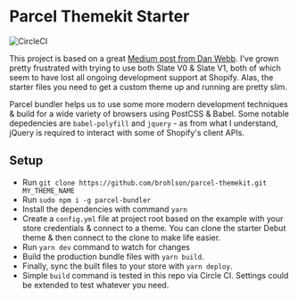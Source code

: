 # Parcel Themekit Starter

![CircleCI](https://circleci.com/gh/brohlson/parcel-themekit/tree/master.svg?style=svg&circle-token=618ffce7f07a7fc7cd45b5bf4e55d4f14787a3b4)

This project is based on a great [Medium post from Dan Webb](https://medium.com/@danwebb/better-shopify-theme-development-with-parcel-js-704f17f367fc). I've grown pretty frustrated with trying to use both Slate V0 & Slate V1, both of which seem to have lost all ongoing development support at Shopify. Alas, the starter files you need to get a custom theme up and running are pretty slim.

Parcel bundler helps us to use some more modern development techniques & build for a wide variety of browsers using PostCSS & Babel. Some notable depedencies are `babel-polyfill` and `jquery` - as from what I understand, jQuery is required to interact with some of Shopify's client APIs.

## Setup

- Run `git clone https://github.com/brohlson/parcel-themekit.git MY_THEME_NAME`
- Run `sudo npm i -g parcel-bundler`
- Install the dependencies with command `yarn`
- Create a `config.yml` file at project root based on the example with your store credentials & connect to a theme. You can clone the starter Debut theme & then connect to the clone to make life easier.
- Run `yarn dev` command to watch for changes
- Build the production bundle files with `yarn build`.
- Finally, sync the built files to your store with `yarn deploy`.
- Simple `build` command is tested in this repo via Circle CI. Settings could be extended to test whatever you need.
